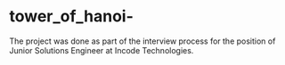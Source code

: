 # tower_of_hanoi-
The project was done as part of the interview process for the position of Junior Solutions Engineer at Incode Technologies.
